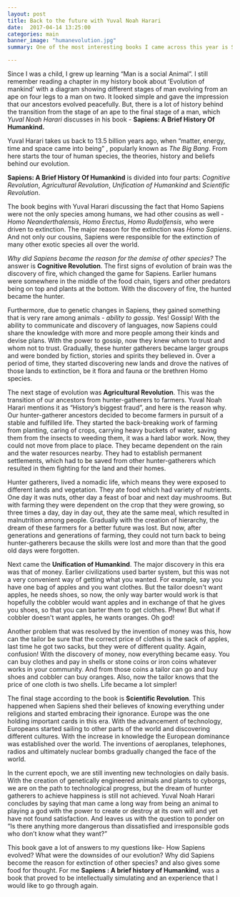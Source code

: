 ```yaml
---
layout: post
title: Back to the future with Yuval Noah Harari
date:  2017-04-14 13:25:00
categories: main
banner_image: "humanevolution.jpg"
summary: One of the most interesting books I came across this year is Sapiens:A Brief History Of Humankind. Yuval Noah Harari takes you on a journey starting from the big bang to the current era and manages to hold your interest completely throughout the book.

---
```


Since I was a child, I grew up learning “Man is a social Animal”. I still remember reading a chapter in my history book
about ‘Evolution of mankind’ with a diagram showing different stages of man evolving from an ape on four legs to a man on two.
It looked simple and gave the impression that our ancestors evolved peacefully. But, there is a lot of history behind
the transition from the stage of an ape to the final stage of a man, which _Yuval Noah Harari_ discusses in his
book - **Sapiens: A Brief History Of Humankind.**
<br/>

Yuval Harari takes us back to 13.5 billion years ago, when “matter, energy, time and space came into being” ,
popularly known as _The Big Bang_. From here starts the tour of human species, the theories, history and beliefs behind
our evolution.

**Sapiens: A Brief History Of Humankind** is  divided into four parts: _Cognitive Revolution_, _Agricultural Revolution_,
_Unification of Humankind_ and _Scientific Revolution_.

The book begins with Yuval Harari discussing the fact that Homo Sapiens were not the only species among humans, we had other
cousins as well - _Homo Neanderthalensis_, _Homo Erectus_, _Homo Rudolfensis_, who were driven to extinction. The major reason
for the extinction was _Homo Sapiens_. And not only our cousins, Sapiens were responsible for the extinction of many other exotic
species all over the world.

_Why did Sapiens became the reason for the demise of other species?_ The answer is **Cognitive Revolution**. The first signs
of evolution of brain was the discovery of fire, which changed the game for Sapiens. Earlier humans were somewhere in
the middle of the food chain, tigers and other predators being on top and plants at the bottom. With the discovery of
fire, the hunted became the hunter.

Furthermore, due to genetic changes in Sapiens, they gained something that is very
rare among animals - _ability to gossip_. Yes! Gossip! With the ability to communicate and discovery of languages, now
Sapiens could share the knowledge with more and more people among their kinds and devise plans. With the power to gossip,
now they knew whom to trust and whom not to trust. Gradually, these hunter gatherers became larger groups and were
bonded by fiction, stories and spirits they believed in. Over a period of time, they started discovering new lands and
drove the natives of those lands to extinction, be it flora and fauna or the brethren Homo species.

The next stage of evolution was **Agricultural Revolution**. This was the transition of our ancestors from hunter-gatherers
 to farmers. Yuval Noah Harari mentions it as “History’s biggest fraud”, and here is the reason why. Our hunter-gatherer
  ancestors decided to become farmers in pursuit of a stable and fulfilled life. They started the back-breaking
  work of farming from planting, caring of crops, carrying heavy buckets of water, saving them from the insects to
   weeding them, it was a hard labor work. Now, they could not move from place to place. They became dependent on the
   rain and the water resources nearby. They had to establish permanent settlements, which had to be saved from other
   hunter-gatherers which resulted in them fighting for the land and their homes.

   Hunter gatherers, lived a nomadic life, which means they were exposed to different lands and vegetation. They ate food which had variety of nutrients. One day it was nuts, other day a feast of boar
   and next day mushrooms. But with farming they were dependent on the crop that they were growing, so three times a
   day, day in day out, they ate the same meal, which resulted in malnutrition among people. Gradually with the creation
   of hierarchy, the dream of these farmers for a better future was lost. But now, after generations and generations
   of farming,  they could not turn back to being hunter-gatherers because the skills were lost and more than that the
   good old days were forgotten.

Next came the **Unification of Humankind**. The major discovery in this era was that of money. Earlier civilizations used barter system,
 but this was not a very convenient way of getting what you wanted. For example, say you have one bag of apples and you
  want clothes. But the tailor doesn't want apples, he needs shoes, so now, the only way barter would work is that
  hopefully the cobbler would want apples and in exchange of that he gives you shoes, so that you can barter them to
  get clothes. Phew! But what if cobbler doesn't want apples, he wants oranges. Oh god!

  Another problem that was resolved by the invention of money was this,
  how can the tailor be sure that the correct price of clothes is the sack of apples, last time he got two sacks, but
  they were of different quality. Again, confusion! With the discovery of money, now everything became easy. You can buy
  clothes and pay in shells or stone coins or iron coins whatever works in your community. And from those coins a tailor
  can go and buy shoes and cobbler can buy oranges. Also, now the tailor knows that the price of one cloth is two shells.
   Life became a lot simpler!

The final stage according to the book is **Scientific Revolution**. This happened when Sapiens shed their believes of knowing
everything under religions and started embracing their ignorance. Europe was the one holding important cards in this era. With the advancement of technology, Europeans started sailing to other parts of the world and discovering different cultures. With the increase in knowledge the European dominance was established over the world. The inventions of aeroplanes, telephones, radios and ultimately nuclear bombs gradually changed the face of the world.

In the current epoch, we are still inventing new technologies on daily basis. With the creation of genetically engineered animals and plants to cyborgs, we are on the path to technological progress, but the dream of hunter gatherers to achieve happiness is still not achieved. Yuval Noah Harari  concludes by saying that man came a long way from being an animal to playing a god with the power to create or destroy at its own will and yet have not found satisfaction. And leaves us with the question to ponder on “Is there anything more dangerous than dissatisfied and irresponsible gods who don’t know what they want?”

This book gave a lot of answers to my questions like- How Sapiens evolved? What were the downsides of our evolution? Why did Sapiens become the reason for extinction of other species? and also gives some food for thought. For me **Sapiens : A brief history of Humankind**, was a book that proved to be intellectually simulating and an experience that I would like to go through again.



